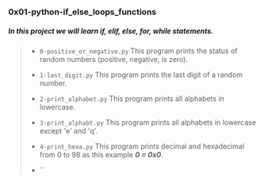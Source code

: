 ### 0x01-python-if_else_loops_functions

##### In this project we will learn ___if, elif, else, for, while statements___.

> - `0-positive_or_negative.py` This program prints the status of random numbers (positive, negative, is zero).
>
> - `1-last_digit.py` This program prints the last digit of a random number.
>
> - `2-print_alphabet.py` This program prints all alphabets in lowercase.
>
> - `3-print_alphabt.py` This program prints all alphabets in lowercase except 'e' and 'q'.
>
> - `4-print_hexa.py` This program prints decimal and hexadecimal from 0 to 98 as this example  ___0 = 0x0___.
>
> - ``
